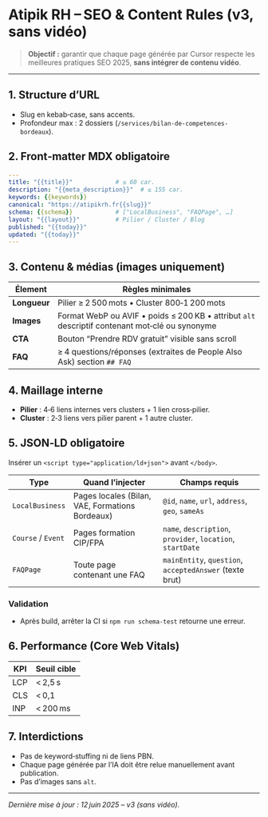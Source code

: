 
# Atipik RH – SEO & Content Rules (v3, sans vidéo)

> **Objectif :** garantir que chaque page générée par Cursor respecte les meilleures pratiques SEO 2025, **sans intégrer de contenu vidéo**.

---

## 1. Structure d’URL
- Slug en kebab‑case, sans accents.
- Profondeur max : 2 dossiers (`/services/bilan-de-competences-bordeaux`).

## 2. Front‑matter MDX obligatoire
```yaml
---
title: "{{title}}"            # ≤ 60 car.
description: "{{meta_description}}"  # ≤ 155 car.
keywords: {{keywords}}
canonical: "https://atipikrh.fr{{slug}}"
schema: {{schema}}            # ["LocalBusiness", "FAQPage", …]
layout: "{{layout}}"          # Pilier / Cluster / Blog
published: "{{today}}"
updated: "{{today}}"
---
```

## 3. Contenu & médias (images uniquement)
| Élement | Règles minimales |
|---------|------------------|
| **Longueur** | Pilier ≥ 2 500 mots • Cluster 800‑1 200 mots |
| **Images** | Format WebP ou AVIF • poids ≤ 200 KB • attribut `alt` descriptif contenant mot‑clé ou synonyme |
| **CTA** | Bouton “Prendre RDV gratuit” visible sans scroll |
| **FAQ** | ≥ 4 questions/réponses (extraites de People Also Ask) section `## FAQ` |

## 4. Maillage interne
- **Pilier** : 4‑6 liens internes vers clusters + 1 lien cross‑pilier.  
- **Cluster** : 2‑3 liens vers pilier parent + 1 autre cluster.

## 5. JSON‑LD obligatoire
Insérer un `<script type="application/ld+json">` avant `</body>`.

| Type | Quand l’injecter | Champs requis |
|------|------------------|---------------|
| `LocalBusiness` | Pages locales (Bilan, VAE, Formations Bordeaux) | `@id`, `name`, `url`, `address`, `geo`, `sameAs` |
| `Course` / `Event` | Pages formation CIP/FPA | `name`, `description`, `provider`, `location`, `startDate` |
| `FAQPage` | Toute page contenant une FAQ | `mainEntity`, `question`, `acceptedAnswer` (texte brut) |

### Validation
- Après build, arrêter la CI si `npm run schema-test` retourne une erreur.

## 6. Performance (Core Web Vitals)
| KPI | Seuil cible |
|-----|-------------|
| LCP | < 2,5 s |
| CLS | < 0,1 |
| INP | < 200 ms |

## 7. Interdictions
- Pas de keyword‑stuffing ni de liens PBN.  
- Chaque page générée par l’IA doit être relue manuellement avant publication.  
- Pas d’images sans `alt`.

---

*Dernière mise à jour : 12 juin 2025 – v3 (sans vidéo).*
